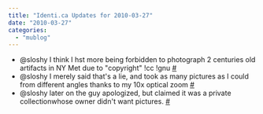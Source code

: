 ```yaml
---
title: "Identi.ca Updates for 2010-03-27"
date: "2010-03-27"
categories: 
  - "mublog"
---
```


- @sloshy I think I hst more being forbidden to photograph 2 centuries old artifacts in NY Met due to "copyright" !cc !gnu [#](http://identi.ca/notice/26230776)
- @sloshy I merely said that's a lie, and took as many pictures as I could from different angles thanks to my 10x optical zoom [#](http://identi.ca/notice/26230871)
- @sloshy later on the guy apologized, but claimed it was a private collectionwhose owner didn't want pictures. [#](http://identi.ca/notice/26230900)
